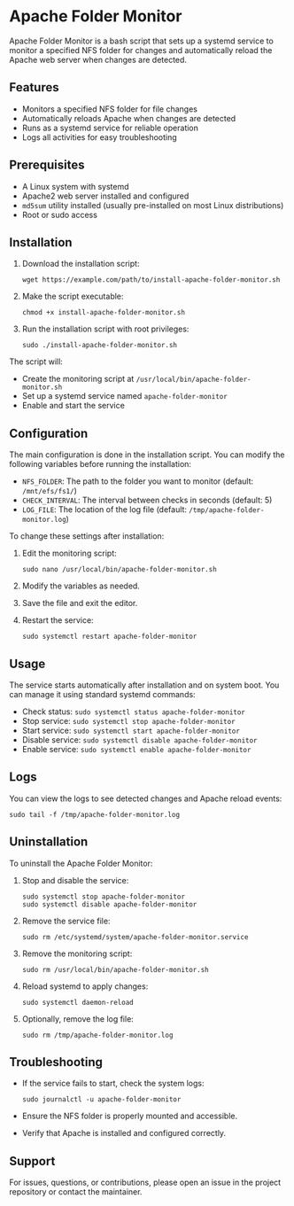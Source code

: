 # Apache Folder Monitor

Apache Folder Monitor is a bash script that sets up a systemd service to monitor a specified NFS folder for changes and automatically reload the Apache web server when changes are detected.

## Features

- Monitors a specified NFS folder for file changes
- Automatically reloads Apache when changes are detected
- Runs as a systemd service for reliable operation
- Logs all activities for easy troubleshooting

## Prerequisites

- A Linux system with systemd
- Apache2 web server installed and configured
- `md5sum` utility installed (usually pre-installed on most Linux distributions)
- Root or sudo access

## Installation

1. Download the installation script:
   ```
   wget https://example.com/path/to/install-apache-folder-monitor.sh
   ```

2. Make the script executable:
   ```
   chmod +x install-apache-folder-monitor.sh
   ```

3. Run the installation script with root privileges:
   ```
   sudo ./install-apache-folder-monitor.sh
   ```

The script will:
- Create the monitoring script at `/usr/local/bin/apache-folder-monitor.sh`
- Set up a systemd service named `apache-folder-monitor`
- Enable and start the service

## Configuration

The main configuration is done in the installation script. You can modify the following variables before running the installation:

- `NFS_FOLDER`: The path to the folder you want to monitor (default: `/mnt/efs/fs1/`)
- `CHECK_INTERVAL`: The interval between checks in seconds (default: 5)
- `LOG_FILE`: The location of the log file (default: `/tmp/apache-folder-monitor.log`)

To change these settings after installation:

1. Edit the monitoring script:
   ```
   sudo nano /usr/local/bin/apache-folder-monitor.sh
   ```

2. Modify the variables as needed.

3. Save the file and exit the editor.

4. Restart the service:
   ```
   sudo systemctl restart apache-folder-monitor
   ```

## Usage

The service starts automatically after installation and on system boot. You can manage it using standard systemd commands:

- Check status: `sudo systemctl status apache-folder-monitor`
- Stop service: `sudo systemctl stop apache-folder-monitor`
- Start service: `sudo systemctl start apache-folder-monitor`
- Disable service: `sudo systemctl disable apache-folder-monitor`
- Enable service: `sudo systemctl enable apache-folder-monitor`

## Logs

You can view the logs to see detected changes and Apache reload events:

```
sudo tail -f /tmp/apache-folder-monitor.log
```

## Uninstallation

To uninstall the Apache Folder Monitor:

1. Stop and disable the service:
   ```
   sudo systemctl stop apache-folder-monitor
   sudo systemctl disable apache-folder-monitor
   ```

2. Remove the service file:
   ```
   sudo rm /etc/systemd/system/apache-folder-monitor.service
   ```

3. Remove the monitoring script:
   ```
   sudo rm /usr/local/bin/apache-folder-monitor.sh
   ```

4. Reload systemd to apply changes:
   ```
   sudo systemctl daemon-reload
   ```

5. Optionally, remove the log file:
   ```
   sudo rm /tmp/apache-folder-monitor.log
   ```

## Troubleshooting

- If the service fails to start, check the system logs:
  ```
  sudo journalctl -u apache-folder-monitor
  ```

- Ensure the NFS folder is properly mounted and accessible.
- Verify that Apache is installed and configured correctly.

## Support

For issues, questions, or contributions, please open an issue in the project repository or contact the maintainer.

